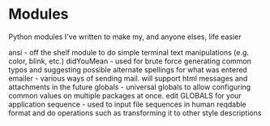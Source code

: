 Modules
=======

Python modules I've written to make my, and anyone elses, life easier

ansi - off the shelf module to do simple terminal text manipulations
        (e.g. color, blink, etc.)
didYouMean - used for brute force generating common typos and
        suggesting possible alternate spellings for what was entered
emailer - various ways of sending mail. will support html
        messages and attachments in the future
globals - universal globals to allow configuring common values on
        multiple packages at once.  edit GLOBALS for your application
sequence - used to input file sequences in human reqdable format and do
        operations such as transforming it to other style descriptions
        